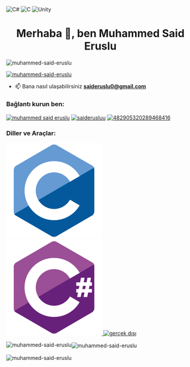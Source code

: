 
<img src="https://path-to-your-image/csharp-icon.png" alt="C#" width="50" height="50" />
<img src="https://path-to-your-image/c-icon.png" alt="C" width="50" height="50" />
<img src="https://path-to-your-image/unity-icon.png" alt="Unity" width="50" height="50" />

<h1 align="center">Merhaba 👋, ben Muhammed Said Eruslu</h1>
<p align="left"> <img src="https://komarev.com/ghpvc/?username=muhammed-said-eruslu&label=Profile%20views&color=0e75b6&style=flat" alt="muhammed-said-eruslu" /> </p>

<p align="left"> <a href="https://github.com/ryo-ma/github-profile-trophy"><img src="https://github-profile-trophy.vercel.app/?username=muhammed-said-eruslu" alt="muhammed-said-eruslu" /></a> </p>

- 📫 Bana nasıl ulaşabilirsiniz **saideruslu0@gmail.com**

<h3 align="left">Bağlantı kurun ben:</h3>
<p align="left">
<a href="https://linkedin.com/tr/muhammed sai̇d eruslu" target="blank"><img align="center" src="https://raw.githubusercontent.com/rahuldkjain/github-profile-readme-generator/master/src/images/icons/Social/linked-in-alt.svg" alt="muhammed sai̇d eruslu" height="30" width="40" /></a>
<a href="https://instagram.com/sai̇derusluu" target="blank"><img align="center" src="https://raw.githubusercontent.com/rahuldkjain/github-profile-readme-generator/master/src/images/icons/Social/instagram.svg" alt="sai̇derusluu" height="30" genişlik="40" /></a>
<a href="https://discord.gg/482905320289468416" target="blank"><img align="center" src="https://raw.githubusercontent.com/rahuldkjain/github-profile-readme-generator/master/src/images/icons/Social/discord.svg" alt="482905320289468416" yükseklik="30" genişlik="40" /></a>
</p>

<h3 align="left">Diller ve Araçlar:</h3>
<p align="left"> <a href="https://www.cprogramming.com/" target="_blank" rel="noreferrer"> <img src="https://raw.githubusercontent.com/devicons/devicon/master/icons/c/c-original.svg" alt="c" genişlik="40" yükseklik="40"/> </a> <a href="https://www.w3schools.com/cs/" target="_blank" rel="noreferrer"> <img src="https://raw.githubusercontent.com/devicons/devicon/master/icons/csharp/csharp-original.svg" alt="csharp" genişlik="40" yükseklik="40"/> </a> <a href="https://unrealengine.com/" target="_blank" rel="noreferrer"> <img src="https://raw.githubusercontent.com/kenangundogan/fontisto/036b7eca71aab1bef8e6a0518f7329f13ed62f6b/icons/svg/brand/unreal-engine.svg" alt="gerçek dışı" genişlik="40" yükseklik="40"/> </a> </p>

<p><img align="left" src="https://github-readme-stats.vercel.app/api/top-langs?username=muhammed-said-eruslu&show_icons=true&locale=tr&layout=compact" alt="muhammed-said-eruslu" /></p>

<p> <img align="center" src="https://github-readme-stats.vercel.app/api?username=muhammed-said-eruslu&show_icons=true&locale=tr" alt="muhammed-said-eruslu" /></p>

<p><img align="center" src="https://github-readme-streak-stats.herokuapp.com/?user=muhammed-said-eruslu&" alt="muhammed-said-eruslu" /></p>
